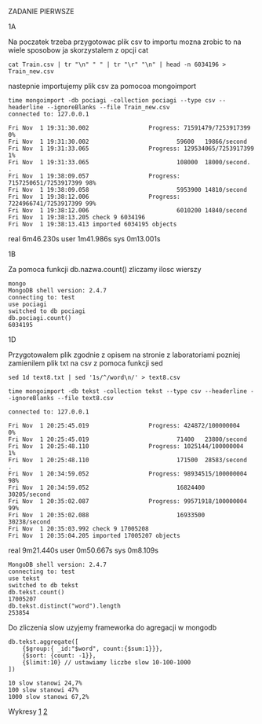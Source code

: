 ZADANIE PIERWSZE

1A

Na poczatek trzeba przygotowac plik csv to importu mozna zrobic to na wiele sposobow ja skorzystalem z opcji cat 
```
cat Train.csv | tr "\n" " " | tr "\r" "\n" | head -n 6034196 > Train_new.csv
```
nastepnie importujemy plik csv za pomocoa mongoimport 
```
time mongoimport -db pociagi -collection pociagi --type csv --headerline --ignoreBlanks --file Train_new.csv
connected to: 127.0.0.1
```
```
Fri Nov  1 19:31:30.002                 Progress: 71591479/7253917399   0%
Fri Nov  1 19:31:30.002                         59600   19866/second
Fri Nov  1 19:31:33.065                 Progress: 129534065/7253917399  1%
Fri Nov  1 19:31:33.065                         108000  18000/second.
.            
Fri Nov  1 19:38:09.057                 Progress: 7157250651/7253917399 98%
Fri Nov  1 19:38:09.058                         5953900 14810/second
Fri Nov  1 19:38:12.006                 Progress: 7224966741/7253917399 99%
Fri Nov  1 19:38:12.006                         6010200 14840/second
Fri Nov  1 19:38:13.205 check 9 6034196
Fri Nov  1 19:38:13.413 imported 6034195 objects
```
real    6m46.230s
user    1m41.986s
sys     0m13.001s



1B

Za pomoca funkcji db.nazwa.count() zliczamy ilosc wierszy
```
mongo
MongoDB shell version: 2.4.7
connecting to: test
use pociagi
switched to db pociagi
db.pociagi.count()
6034195
```



1D

Przygotowalem plik zgodnie z opisem na stronie z laboratoriami pozniej zamienilem plik txt na csv z pomoca funkcji sed
```
sed 1d text8.txt | sed '1s/^/word\n/' > text8.csv
```
```
time mongoimport -db tekst -collection tekst --type csv --headerline --ignoreBlanks --file text8.csv
```
```
connected to: 127.0.0.1

Fri Nov  1 20:25:45.019                 Progress: 424872/100000004      0%
Fri Nov  1 20:25:45.019                         71400   23800/second
Fri Nov  1 20:25:48.110                 Progress: 1025144/100000004     1%
Fri Nov  1 20:25:48.110                         171500  28583/second
.
Fri Nov  1 20:34:59.052                 Progress: 98934515/100000004    98%
Fri Nov  1 20:34:59.052                         16824400        30205/second
Fri Nov  1 20:35:02.087                 Progress: 99571918/100000004    99%
Fri Nov  1 20:35:02.088                         16933500        30238/second
Fri Nov  1 20:35:03.992 check 9 17005208
Fri Nov  1 20:35:04.205 imported 17005207 objects
```

real    9m21.440s
user    0m50.667s
sys     0m8.109s

```
MongoDB shell version: 2.4.7
connecting to: test
use tekst
switched to db tekst
db.tekst.count()
17005207
db.tekst.distinct("word").length
253854
```

Do zliczenia slow uzyjemy frameworka do agregacji w mongodb
```
db.tekst.aggregate([ 
    {$group:{ _id:"$word", count:{$sum:1}}}, 
    {$sort: {count: -1}}, 
    {$limit:10} // ustawiamy liczbe slow 10-100-1000
])
```
```
10 slow stanowi 24,7%
100 slow stanowi 47%
1000 slow stanowi 67,2%
```
Wykresy
[1](../images/aelszkowski/1.jpg)
[2](../images/aelszkowski/2.jpg)
